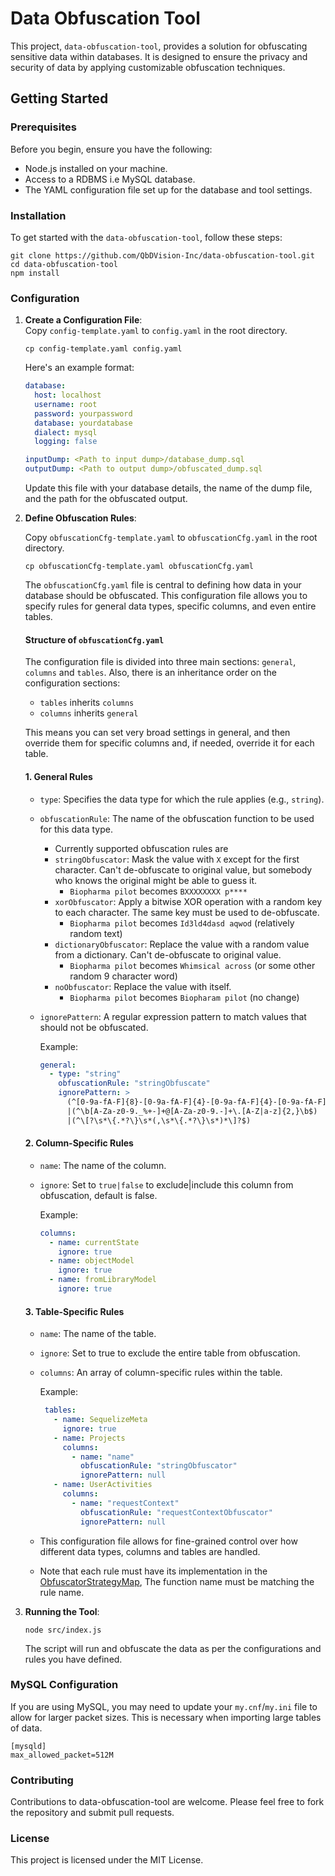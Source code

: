 # Data Obfuscation Tool

This project, `data-obfuscation-tool`, provides a solution for obfuscating sensitive data within databases. It is designed to ensure the privacy and security of data by applying customizable obfuscation techniques.

## Getting Started

### Prerequisites

Before you begin, ensure you have the following:

- Node.js installed on your machine.
- Access to a RDBMS i.e MySQL database.
- The YAML configuration file set up for the database and tool settings.

### Installation

To get started with the `data-obfuscation-tool`, follow these steps:

```
git clone https://github.com/QbDVision-Inc/data-obfuscation-tool.git
cd data-obfuscation-tool
npm install
```
### Configuration

1. **Create a Configuration File**:  
   Copy `config-template.yaml` to `config.yaml` in the root directory.
    ```shell
    cp config-template.yaml config.yaml
    ```

   Here's an example format:

    ```yaml
    database:
      host: localhost
      username: root
      password: yourpassword
      database: yourdatabase
      dialect: mysql
      logging: false
 
    inputDump: <Path to input dump>/database_dump.sql
    outputDump: <Path to output dump>/obfuscated_dump.sql
    ```

   Update this file with your database details, the name of the dump file, and the path for the obfuscated output.

2. **Define Obfuscation Rules**:

   Copy `obfuscationCfg-template.yaml` to `obfuscationCfg.yaml` in the root directory.
    ```shell
    cp obfuscationCfg-template.yaml obfuscationCfg.yaml
    ```
    The `obfuscationCfg.yaml` file is central to defining how data in your database should be obfuscated. This configuration file allows you to specify rules for general data types, specific columns, and even entire tables.

   #### Structure of `obfuscationCfg.yaml`
   The configuration file is divided into three main sections: `general`, `columns` and `tables`.
   Also, there is an inheritance order on the configuration sections:
   - `tables` inherits `columns`
   - `columns` inherits `general`
   
   This means you can set very broad settings in general, and then override them for specific columns and, if needed, override it for each table.


   #### 1. General Rules
   - `type`: Specifies the data type for which the rule applies (e.g., `string`).
   - `obfuscationRule`: The name of the obfuscation function to be used for this data type.
       - Currently supported obfuscation rules are
       - `stringObfuscator`: Mask the value with `X` except for the first character. Can't de-obfuscate to original value, but somebody who knows the original might be able to guess it.
           - `Biopharma pilot` becomes `BXXXXXXXX p****`
       - `xorObfuscator`: Apply a bitwise XOR operation with a random key to each character. The same key must be used to de-obfuscate.
           - `Biopharma pilot` becomes `Id3ld4dasd aqwod` (relatively random text)
       - `dictionaryObfuscator`: Replace the value with a random value from a dictionary. Can't de-obfuscate to original value.
           - `Biopharma pilot` becomes `Whimsical across` (or some other random 9 character word)
       - `noObfuscator`: Replace the value with itself.
           - `Biopharma pilot` becomes `Biopharam pilot` (no change)
   - `ignorePattern`: A regular expression pattern to match values that should not be obfuscated.

       Example:

       ```yaml
       general:
         - type: "string"
           obfuscationRule: "stringObfuscate"
           ignorePattern: >
             (^[0-9a-fA-F]{8}-[0-9a-fA-F]{4}-[0-9a-fA-F]{4}-[0-9a-fA-F]{4}-[0-9a-fA-F]{12}$)
             |(^\b[A-Za-z0-9._%+-]+@[A-Za-z0-9.-]+\.[A-Z|a-z]{2,}\b$)
             |(^\[?\s*\{.*?\}\s*(,\s*\{.*?\}\s*)*\]?$)

   #### 2. Column-Specific Rules
   
     - `name`: The name of the column.
     - `ignore`: Set to `true|false` to exclude|include this column from obfuscation, default is false.

       Example:

         ```yaml
       columns:
           - name: currentState
             ignore: true
           - name: objectModel
             ignore: true
           - name: fromLibraryModel
             ignore: true

   #### 3. Table-Specific Rules
    
     - `name`: The name of the table.
     - `ignore`: Set to true to exclude the entire table from obfuscation.
     - `columns`: An array of column-specific rules within the table.

       Example:

         ```yaml
          tables:
            - name: SequelizeMeta
              ignore: true
            - name: Projects
              columns:
                - name: "name"
                  obfuscationRule: "stringObfuscator"
                  ignorePattern: null
            - name: UserActivities
              columns:
                - name: "requestContext"
                  obfuscationRule: "requestContextObfuscator"
                  ignorePattern: null

   
     - This configuration file allows for fine-grained control over how different data types, columns and tables are handled.
     - Note that each rule must have its implementation in the [ObfuscatorStrategyMap](src%2Fclasses%2Fobfuscators%2FObfuscatorStrategyMap.js), The function name must be matching the rule name.

3. **Running the Tool**:
   ```
   node src/index.js
   ```
   The script will run and obfuscate the data as per the configurations and rules you have defined.

### MySQL Configuration

If you are using MySQL, you may need to update your `my.cnf`/`my.ini` file to allow for larger packet sizes. This is necessary when importing large tables of data.
```
[mysqld]
max_allowed_packet=512M
```

### Contributing
Contributions to data-obfuscation-tool are welcome. Please feel free to fork the repository and submit pull requests.

### License
This project is licensed under the MIT License.
